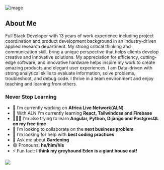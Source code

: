 ![image](https://user-images.githubusercontent.com/113961461/211631552-54b9f332-a8ff-4c80-8234-c446620f374d.png)



## About Me

Full Stack Developer with 13 years of work experience including project coordination and product development background in an industry-driven applied research department. My strong critical thinking and communication skill, bring a unique perspective that helps clients develop creative and innovative solutions. My appreciation for efficiency, cutting-edge software, and innovative hardware helps inspire my work to create amazing products and elegant user experiences. I am Data-driven with strong analytical skills to evaluate information, solve problems, troubleshoot, and debug code. I thrive in a team environment and enjoy teaching and learning from others.

### Never Stop Learning

- 🔭 I’m currently working on **Africa Live Network(ALN)**
- 🌱 With ALN I'm currently learning **React, Tailwindcss and Firebase** 
- 🙋🏼‍♂️ I'm also trying to learn **Angular, Python, Dijango and PostgresQL on my free time**
- 👯 I’m looking to collaborate on the **next business problem**
- 🤔 I’m looking for help with **best coding practices**
- 💬 Ask me about **Gardening**
- 😄 Pronouns: **he/him/his**
- ⚡ Fun fact: **I think my greyhound Eden is a giant house cat!**
<!-- 📫 How to reach me: **huynh.tk80@gmail.com**-->


<picture>
<source 
  srcset="https://github-readme-stats.vercel.app/api/top-langs/?username=huynhtk80&layout=compact&theme=dark"
  media="(prefers-color-scheme: dark)"
/>
<source
  srcset="https://github-readme-stats.vercel.app/api/top-langs/?username=huynhtk80&layout=compact"
  media="(prefers-color-scheme: light), (prefers-color-scheme: no-preference)"
/>
<img src="https://github-readme-stats.vercel.app/api?username=anuraghazra&show_icons=true" />
</picture>



